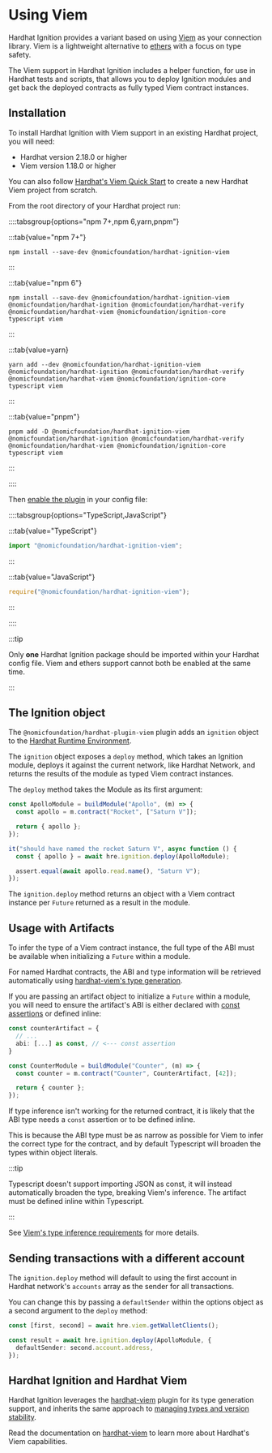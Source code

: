 # Using Viem

Hardhat Ignition provides a variant based on using [Viem](https://viem.sh) as your connection library. Viem is a lightweight alternative to [ethers](https://docs.ethers.org) with a focus on type safety.

The Viem support in Hardhat Ignition includes a helper function, for use in Hardhat tests and scripts, that allows you to deploy Ignition modules and get back the deployed contracts as fully typed Viem contract instances.

## Installation

To install Hardhat Ignition with Viem support in an existing Hardhat project, you will need:

- Hardhat version 2.18.0 or higher
- Viem version 1.18.0 or higher

You can also follow [Hardhat's Viem Quick Start](../../../hardhat-runner/docs/advanced/using-viem#quick-start) to create a new Hardhat Viem project from scratch.

From the root directory of your Hardhat project run:

::::tabsgroup{options="npm 7+,npm 6,yarn,pnpm"}

:::tab{value="npm 7+"}

```shell
npm install --save-dev @nomicfoundation/hardhat-ignition-viem
```

:::

:::tab{value="npm 6"}

```shell
npm install --save-dev @nomicfoundation/hardhat-ignition-viem @nomicfoundation/hardhat-ignition @nomicfoundation/hardhat-verify @nomicfoundation/hardhat-viem @nomicfoundation/ignition-core typescript viem
```

:::

:::tab{value=yarn}

```shell
yarn add --dev @nomicfoundation/hardhat-ignition-viem @nomicfoundation/hardhat-ignition @nomicfoundation/hardhat-verify @nomicfoundation/hardhat-viem @nomicfoundation/ignition-core typescript viem
```

:::

:::tab{value="pnpm"}
```shell
pnpm add -D @nomicfoundation/hardhat-ignition-viem @nomicfoundation/hardhat-ignition @nomicfoundation/hardhat-verify @nomicfoundation/hardhat-viem @nomicfoundation/ignition-core typescript viem
```

:::

::::

Then [enable the plugin](../../../hardhat-runner/docs/guides/project-setup.md#plugins-and-dependencies) in your config file:

::::tabsgroup{options="TypeScript,JavaScript"}

:::tab{value="TypeScript"}

```typescript
import "@nomicfoundation/hardhat-ignition-viem";
```

:::

:::tab{value="JavaScript"}

```javascript
require("@nomicfoundation/hardhat-ignition-viem");
```

:::

::::

:::tip

Only **one** Hardhat Ignition package should be imported within your Hardhat config file. Viem and ethers support cannot both be enabled at the same time.

:::

## The Ignition object

The `@nomicfoundation/hardhat-plugin-viem` plugin adds an `ignition` object to the [Hardhat Runtime Environment](../../../hardhat-runner/docs/advanced/hardhat-runtime-environment.md).

The `ignition` object exposes a `deploy` method, which takes an Ignition module, deploys it against the current network, like Hardhat Network, and returns the results of the module as typed Viem contract instances.

The `deploy` method takes the Module as its first argument:

```typescript
const ApolloModule = buildModule("Apollo", (m) => {
  const apollo = m.contract("Rocket", ["Saturn V"]);

  return { apollo };
});

it("should have named the rocket Saturn V", async function () {
  const { apollo } = await hre.ignition.deploy(ApolloModule);

  assert.equal(await apollo.read.name(), "Saturn V");
});
```

The `ignition.deploy` method returns an object with a Viem contract instance per `Future` returned as a result in the module.

## Usage with Artifacts

To infer the type of a Viem contract instance, the full type of the ABI must be available when initializing a `Future` within a module.

For named Hardhat contracts, the ABI and type information will be retrieved automatically using [hardhat-viem's type generation](https://hardhat.org/hardhat-runner/docs/advanced/using-viem#contract-type-generation).

If you are passing an artifact object to initialize a `Future` within a module, you will need to ensure the artifact's ABI is either declared with [const assertions](https://www.typescriptlang.org/docs/handbook/release-notes/typescript-3-4.html#const-assertions) or defined inline:

```typescript
const counterArtifact = {
  // ...
  abi: [...] as const, // <--- const assertion
}

const CounterModule = buildModule("Counter", (m) => {
  const counter = m.contract("Counter", CounterArtifact, [42]);

  return { counter };
});
```

If type inference isn't working for the returned contract, it is likely that the ABI type needs a `const` assertion or to be defined inline.

This is because the ABI type must be as narrow as possible for Viem to infer the correct type for the contract, and by default Typescript will broaden the types within object literals.

:::tip

Typescript doesn't support importing JSON as const, it will instead automatically broaden the type, breaking Viem's inference. The artifact must be defined inline within Typescript.

:::

See [Viem's type inference requirements](https://viem.sh/docs/typescript.html#type-inference) for more details.

## Sending transactions with a different account

The `ignition.deploy` method will default to using the first account in Hardhat network's `accounts` array as the sender for all transactions.

You can change this by passing a `defaultSender` within the options object as a second argument to the `deploy` method:

```typescript
const [first, second] = await hre.viem.getWalletClients();

const result = await hre.ignition.deploy(ApolloModule, {
  defaultSender: second.account.address,
});
```

## Hardhat Ignition and Hardhat Viem

Hardhat Ignition leverages the [hardhat-viem](https://hardhat.org/hardhat-runner/plugins/nomicfoundation-hardhat-viem) plugin for its type generation support, and inherits the same approach to [managing types and version stability](https://hardhat.org/hardhat-runner/docs/advanced/using-viem#managing-types-and-version-stability).

Read the documentation on [hardhat-viem](https://hardhat.org/hardhat-runner/plugins/nomicfoundation-hardhat-viem) to learn more about Hardhat's Viem capabilities.
